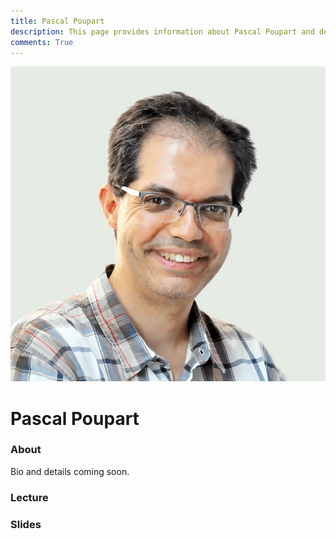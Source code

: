 ```yaml
---
title: Pascal Poupart
description: This page provides information about Pascal Poupart and details about his talk, including its recording and slides.
comments: True
---
```


![Pascal Poupart](../assets/images/guests/pascal_poupart.jpg)

# Pascal Poupart

### About

Bio and details coming soon.

### Lecture

<!-- Add YouTube embed here when available -->

### Slides

<!-- Add PDF embed or download link here when available -->
